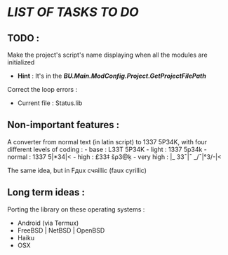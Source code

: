 # **_LIST OF TASKS TO DO_**

## TODO :

Make the project's script's name displaying when all the modules are initialized

- **Hint** : It's in the **_BU.Main.ModConfig.Project.GetProjectFilePath_**

Correct the loop errors :

- Current file : Status.lib

## Non-important features :
A converter from normal text (in latin script) to 1337 5P34K, with four different levels of coding :
	- base		: L33T 5P34K
	- light		: 1337 5p34k
	- normal	: 1337 5|*34|<
	- high		: £33‡ šρ3@ķ
	- very high	: |_ 33¯|¯ _/¯|°3/-\|<

The same idea, but in Fдuх счяilliс (faux cyrillic)

## Long term ideas :

Porting the library on these operating systems :

- Android (via Termux)
- FreeBSD | NetBSD | OpenBSD
- Haiku
- OSX


